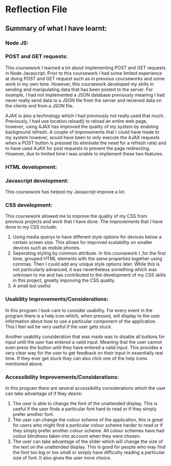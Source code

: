 # Reflection File

Summary of what I have learnt:
-----------------------------

### Node JS:


### POST and GET requests:

This coursework I learned a lot about implementing POST and GET requests in Node Javascript. Prior to this coursework I had some limited experience at doing POST and GET request such as in previous courseworks and some work in my own time. However, this coursework developed my skills in sending and manipulating data that has been posted to the server. For example, I had not implemented a JSON database previously meaning I had never really send data to a JSON file from the server and recieved data on the clients end from a JSON file.

AJAX is also a technology which I had previously not really used that much. Previously, I had use location.reload() to reload an entire web page, however, using AJAX has improved the quality of my system by enabling background refresh. A couple of improvements that I could have made to my system however, would have been to only execute the AJAX requests when a POST button is pressed (to eliminate the need for a refresh rate) and to have used AJAX for post requests to prevent the page redirecting. However, due to limited time I was unable to implement these two features.


### HTML development:



### Javascript development:

This coursework has helped my Javascript improve a lot. 



### CSS development:

This coursework allowed me to improve the quality of my CSS from previous projects and work that I have done. The improvements that I have done to my CSS include:
1. Using media querys to have different style options for devices below a certain screen size. This allows for improved scalability on smaller devices such as mobile phones.
2. Seperating styling by common attribute. In this coursework I ,for the first time, grouped HTML elements with the same properties together using commas. Then I could add any unique style options later. While this is not particularly advanced, it was nevertheless something which was unknown to me and has contributed to the development of my CSS skills in this project, greatly improving the CSS quality.
3. A small but useful 

### Usability Improvements/Considerations:

In this program I took care to consider usability. For every event in the program there is a help icon which, when pressed, will display to the user information about how to use a particular component of the application. This I feel will be very useful if the user gets stuck.

Another usability consideration that was made was to disable all buttons for input until the user has entered a valid input. Meaning that the user cannot even press the button until they have entered a valid input. This provides a very clear way for the user to get feedback on their input in essentially real time. If they ever get stuck they can also click one of the help icons mentioned above.



### Accessibility Improvements/Considerations:

In this program there are several accessibility considerations which the user can take advantage of if they desire:
1. The user is able to change the font of the unattended display. This is useful if the user finds a particular font hard to read or if they simply prefer another font.
2. The user can change the colour scheme of the application, this is great for users who might find a particular colour scheme harder to read or if they simply prefer another colour scheme. All colour schemes have had colour blindness taken into account when they were chosen.
3. The user can take advantage of the slider which will change the size of the text on the unattended display. This is good for people who may find the font too big or too small or simply have difficulty reading a particular size of font. It also gives the user more choice.


